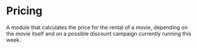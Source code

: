 # Pricing

A module that calculates the price for the rental of a movie,
depending on the movie itself and on a possible discount campaign
currently running this week.